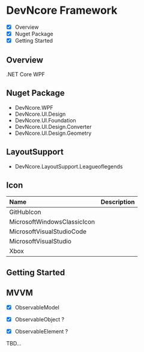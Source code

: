 # DevNcore Framework
- [x] Overview
- [x] Nuget Package
- [x] Getting Started

## Overview
.NET Core WPF  


## Nuget Package
- DevNcore.WPF
- DevNcore.UI.Design
- DevNcore.UI.Foundation
- DevNcore.UI.Design.Converter
- DevNcore.UI.Design.Geometry

## LayoutSupport
- DevNcore.LayoutSupport.Leagueoflegends

## Icon

| Name | Description |
|:----|:-------------|
| GitHubIcon | |
| MicrosoftWindowsClassicIcon |   |
| MicrosoftVisualStudioCode   |   |
| MicrosoftVisualStudio   |   |
| Xbox |  |
## Getting Started

## MVVM
- [x] ObservableModel
- [x] ObservableObject ?
- [x] ObservableElement ?


TBD...
